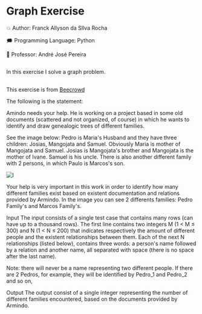 # Graph Exercise

💥 Author: Franck Allyson da SIlva Rocha  

🗯️ Programming Language: Python 

💫 Professor: André José Pereira
##
In this exercise I solve a graph problem. 
##
This exercise is from [Beecrowd](beecrowd.com.br)

The following is the statement:

Amindo needs your help. He is working on a project based in some old documents (scattered and not organized, of course) in which he wants to identify and draw genealogic trees of different families.

See the image below: Pedro is Maria's Husband and they have three children: Josias, Mangojata and Samuel. Obviously Maria is mother of Mangojata and Samuel. Josias is Mangojata's brother and Mangojata is the mother of Ivane. Samuel is his uncle. There is also another different family with 2 persons, in which Paulo is Marcos's son.

![l](https://resources.beecrowd.com.br/gallery/images/problems/UOJ_2854.png)

Your help is very important in this work in order to identify how many different families exist based on existent documentation and relations provided by Armindo. In the image you can see 2 differents families: Pedro Family's and Marcos Family's.

Input
The input consists of a single test case that contains many rows (can have up to a thousand rows). The first line contains two integers M (1 < M ≤ 300) and N (1 < N ≤ 200) that indicates respectively the amount of different people and the existent relationships between them. Each of the next N relationships (listed below), contains three words: a person's name followed by a relation and another name, all separated with space (there is no space after the last name).

Note: there will never be a name representing two different people. If there are 2 Pedros, for example, they will be identified by Pedro_1 and Pedro_2 and so on,

Output
The output consist of a single integer representing the number of different families encountered, based on the documents provided by Armindo.

